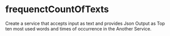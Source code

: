 # frequenctCountOfTexts
Create a service that accepts input as text and provides Json Output as Top ten most used words and times of occurrence in the Another Service.
